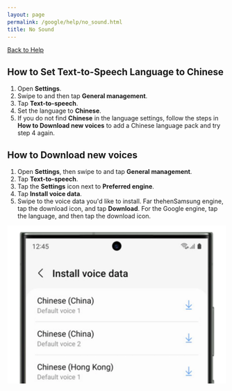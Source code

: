 ```yaml
---
layout: page
permalink: /google/help/no_sound.html
title: No Sound
---
```


[Back to Help](../index.md)

## How to Set Text-to-Speech Language to Chinese

1. Open **Settings**.
2. Swipe to and then tap **General management**.
3. Tap **Text-to-speech**.
4. Set the language to **Chinese**.
5. If you do not find **Chinese** in the language settings, follow the steps in **How to Download new voices** to add a Chinese language pack and try step 4 again.

## How to Download new voices

1. Open **Settings**, then swipe to and tap **General management**.
2. Tap **Text-to-speech**.
3. Tap the **Settings** icon next to **Preferred engine**.
4. Tap **Install voice data**.
5. Swipe to the voice data you'd like to install. Far thehenSamsung engine, tap the download icon, and tap **Download**. For the Google engine, tap the language, and then tap the download icon.

![down new voices](../images/no_sound.png)

